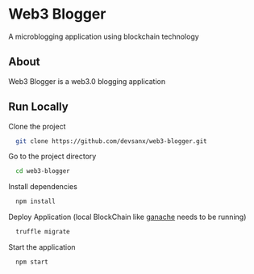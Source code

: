 # Web3 Blogger

A microblogging application using blockchain technology

## About
Web3 Blogger is a web3.0 blogging application


## Run Locally

Clone the project

```bash
  git clone https://github.com/devsanx/web3-blogger.git
```

Go to the project directory

```bash
  cd web3-blogger
```

Install dependencies

```bash
  npm install
```

Deploy Application (local BlockChain like [ganache](https://trufflesuite.com/ganache/) needs to be running)

```bash
  truffle migrate
```

Start the application

```bash
  npm start
```

